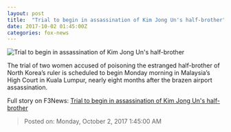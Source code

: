```yaml
---
layout: post
title:  "Trial to begin in assassination of Kim Jong Un's half-brother"
date: 2017-10-02 01:45:00Z
categories: fox-news
---
```


![Trial to begin in assassination of Kim Jong Un's half-brother](http://a57.foxnews.com/images.foxnews.com/content/fox-news/world/2017/10/01/trial-to-begin-in-assassination-kim-jong-uns-brother/_jcr_content/article-text/article-par-2/inline_spotlight_ima/image.img.jpg/612/344/1506905661182.jpg?ve=1&tl=1)

The trial of two women accused of poisoning the estranged half-brother of North Korea’s ruler is scheduled to begin Monday morning in Malaysia’s High Court in Kuala Lumpur, nearly eight months after the brazen airport assassination.


Full story on F3News: [Trial to begin in assassination of Kim Jong Un's half-brother](http://www.f3nws.com/n/UyUsQC)

> Posted on: Monday, October 2, 2017 1:45:00 AM
